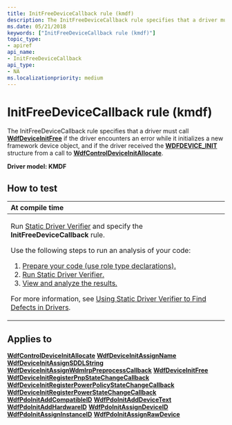 ```yaml
---
title: InitFreeDeviceCallback rule (kmdf)
description: The InitFreeDeviceCallback rule specifies that a driver must call WdfDeviceInitFree if the driver encounters an error while it initializes a new framework device object, and if the driver received the WDFDEVICE\_INIT structure from a call to WdfControlDeviceInitAllocate.
ms.date: 05/21/2018
keywords: ["InitFreeDeviceCallback rule (kmdf)"]
topic_type:
- apiref
api_name:
- InitFreeDeviceCallback
api_type:
- NA
ms.localizationpriority: medium
---
```


# InitFreeDeviceCallback rule (kmdf)


The InitFreeDeviceCallback rule specifies that a driver must call [**WdfDeviceInitFree**](/windows-hardware/drivers/ddi/wdfdevice/nf-wdfdevice-wdfdeviceinitfree) if the driver encounters an error while it initializes a new framework device object, and if the driver received the [**WDFDEVICE\_INIT**](../wdf/wdfdevice_init.md) structure from a call to [**WdfControlDeviceInitAllocate**](/windows-hardware/drivers/ddi/wdfcontrol/nf-wdfcontrol-wdfcontroldeviceinitallocate).

**Driver model: KMDF**

How to test
-----------

<table>
<colgroup>
<col width="100%" />
</colgroup>
<thead>
<tr class="header">
<th align="left">At compile time</th>
</tr>
</thead>
<tbody>
<tr class="odd">
<td align="left"><p>Run <a href="/windows-hardware/drivers/devtest/static-driver-verifier" data-raw-source="[Static Driver Verifier](./static-driver-verifier.md)">Static Driver Verifier</a> and specify the <strong>InitFreeDeviceCallback</strong> rule.</p>
Use the following steps to run an analysis of your code:
<ol>
<li><a href="/windows-hardware/drivers/devtest/using-static-driver-verifier-to-find-defects-in-drivers#preparing-your-source-code" data-raw-source="[Prepare your code (use role type declarations).](./using-static-driver-verifier-to-find-defects-in-drivers.md#preparing-your-source-code)">Prepare your code (use role type declarations).</a></li>
<li><a href="/windows-hardware/drivers/devtest/using-static-driver-verifier-to-find-defects-in-drivers#running-static-driver-verifier" data-raw-source="[Run Static Driver Verifier.](./using-static-driver-verifier-to-find-defects-in-drivers.md#running-static-driver-verifier)">Run Static Driver Verifier.</a></li>
<li><a href="/windows-hardware/drivers/devtest/using-static-driver-verifier-to-find-defects-in-drivers#viewing-and-analyzing-the-results" data-raw-source="[View and analyze the results.](./using-static-driver-verifier-to-find-defects-in-drivers.md#viewing-and-analyzing-the-results)">View and analyze the results.</a></li>
</ol>
<p>For more information, see <a href="/windows-hardware/drivers/devtest/using-static-driver-verifier-to-find-defects-in-drivers" data-raw-source="[Using Static Driver Verifier to Find Defects in Drivers](./using-static-driver-verifier-to-find-defects-in-drivers.md)">Using Static Driver Verifier to Find Defects in Drivers</a>.</p></td>
</tr>
</tbody>
</table>

Applies to
----------

[**WdfControlDeviceInitAllocate**](/windows-hardware/drivers/ddi/wdfcontrol/nf-wdfcontrol-wdfcontroldeviceinitallocate)
[**WdfDeviceInitAssignName**](/windows-hardware/drivers/ddi/wdfdevice/nf-wdfdevice-wdfdeviceinitassignname)
[**WdfDeviceInitAssignSDDLString**](/windows-hardware/drivers/ddi/wdfdevice/nf-wdfdevice-wdfdeviceinitassignsddlstring)
[**WdfDeviceInitAssignWdmIrpPreprocessCallback**](/windows-hardware/drivers/ddi/wdfdevice/nf-wdfdevice-wdfdeviceinitassignwdmirppreprocesscallback)
[**WdfDeviceInitFree**](/windows-hardware/drivers/ddi/wdfdevice/nf-wdfdevice-wdfdeviceinitfree)
[**WdfDeviceInitRegisterPnpStateChangeCallback**](/windows-hardware/drivers/ddi/wdfdevice/nf-wdfdevice-wdfdeviceinitregisterpnpstatechangecallback)
[**WdfDeviceInitRegisterPowerPolicyStateChangeCallback**](/windows-hardware/drivers/ddi/wdfdevice/nf-wdfdevice-wdfdeviceinitregisterpowerpolicystatechangecallback)
[**WdfDeviceInitRegisterPowerStateChangeCallback**](/windows-hardware/drivers/ddi/wdfdevice/nf-wdfdevice-wdfdeviceinitregisterpowerstatechangecallback)
[**WdfPdoInitAddCompatibleID**](/windows-hardware/drivers/ddi/wdfpdo/nf-wdfpdo-wdfpdoinitaddcompatibleid)
[**WdfPdoInitAddDeviceText**](/windows-hardware/drivers/ddi/wdfpdo/nf-wdfpdo-wdfpdoinitadddevicetext)
[**WdfPdoInitAddHardwareID**](/windows-hardware/drivers/ddi/wdfpdo/nf-wdfpdo-wdfpdoinitaddhardwareid)
[**WdfPdoInitAssignDeviceID**](/windows-hardware/drivers/ddi/wdfpdo/nf-wdfpdo-wdfpdoinitassigndeviceid)
[**WdfPdoInitAssignInstanceID**](/windows-hardware/drivers/ddi/wdfpdo/nf-wdfpdo-wdfpdoinitassigninstanceid)
[**WdfPdoInitAssignRawDevice**](/windows-hardware/drivers/ddi/wdfpdo/nf-wdfpdo-wdfpdoinitassignrawdevice)
